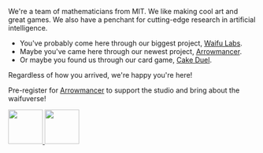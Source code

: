 We're a team of mathematicians from MIT. We like making cool art and great games. We also have a penchant for cutting-edge research in artificial intelligence.

- You've probably come here through our biggest project, [Waifu Labs][waifulabs].
- Maybe you've came here through our newest project, [Arrowmancer][arrowmancer]. 
- Or maybe you found us through our card game, [Cake Duel][cakeduel].

Regardless of how you arrived, we're happy you're here!

Pre-register for [Arrowmancer][arrowmancer] to support the studio and bring about the waifuverse!

<a href="https://apps.apple.com/us/app/arrowmancer/id1530311867">
  <img height="70" src="https://upload.wikimedia.org/wikipedia/commons/3/3c/Download_on_the_App_Store_Badge.svg">
</a>

<a href="https://play.google.com/store/apps/details?id=net.sizigi.wcorp">
  <img height="70" src="https://upload.wikimedia.org/wikipedia/commons/7/78/Google_Play_Store_badge_EN.svg">
</a>

[waifulabs]: https://waifulabs.com
[arrowmancer]: https://arrowmancer.com
[cakeduel]: https://cakeduel.com

